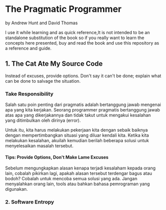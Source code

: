 # The Pragmatic Programmer
by Andrew Hunt and David Thomas

I use it while learning and as quick reference,It is not intended to be an standalone substitution of the book so if you really want to learn the concepts here presented, buy and read the book and use this repository as a reference and guide.

## 1. The Cat Ate My Source Code
Instead of excuses, provide options. Don't say it can't be done; explain what can be done to salvage the situation.

### Take Responsibility
Salah satu poin penting dari pragmatis adalah bertanggung jawab mengenai apa yang kita kerjakan. Seorang programmer pragmatis bertanggung jawab atas apa yang dikerjakannya dan tidak takut untuk mengakui kesalahan yang ditimbulkan oleh dirinya (error).

Untuk itu, kita harus melakukan pekerjaan kita dengan sebaik baiknya dengan mempertimbangkan situasi yang diluar kendali kita.
Ketika kita melakukan kesalahan, akuilah kemudian berilah beberapa solusi untuk menyelesaikan masalah tersebut.

#### Tips: Provide Options, Don't Make Lame Excuses
Sebelum mengungkapkan alasan kenapa terjadi kesalaham kepada orang lain, cobalah pikirkan lagi, apakah alasan tersebut terdengar bagus atau bodoh?
Cobalah untuk mencoba semua solusi yang ada. Jangan menyalahkan orang lain, tools atau bahkan bahasa pemrograman yang digunakan.

### 2. Software Entropy
